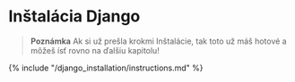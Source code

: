 # Inštalácia Django

> **Poznámka** Ak si už prešla krokmi Inštalácie, tak toto už máš hotové a môžeš ísť rovno na ďalšiu kapitolu!

{% include "/django_installation/instructions.md" %}